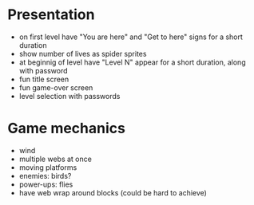 # Presentation
* on first level have "You are here" and "Get to here" signs for a short duration
* show number of lives as spider sprites
* at beginnig of level have "Level N" appear for a short duration, along with password
* fun title screen
* fun game-over screen
* level selection with passwords

# Game mechanics
* wind
* multiple webs at once
* moving platforms
* enemies: birds?
* power-ups: flies
* have web wrap around blocks (could be hard to achieve)